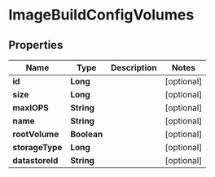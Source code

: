 

# ImageBuildConfigVolumes

## Properties

Name | Type | Description | Notes
------------ | ------------- | ------------- | -------------
**id** | **Long** |  |  [optional]
**size** | **Long** |  |  [optional]
**maxIOPS** | **String** |  |  [optional]
**name** | **String** |  |  [optional]
**rootVolume** | **Boolean** |  |  [optional]
**storageType** | **Long** |  |  [optional]
**datastoreId** | **String** |  |  [optional]



